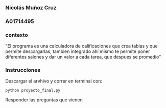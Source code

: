 ### Nicolás Muñoz Cruz
### A01714495
### contexto
"El programa es una calculadora de calificaciones que crea tablas y que permite descargarlas, tambien integrado ahí mismo te permite poner diferentes salones y dar un valor a cada tarea, que despues se promedio"

### Instrucciones

Descargar el arvhivo y correr en terminal con:

    python proyecto_final.py



Responder las preguntas que vienen


    
